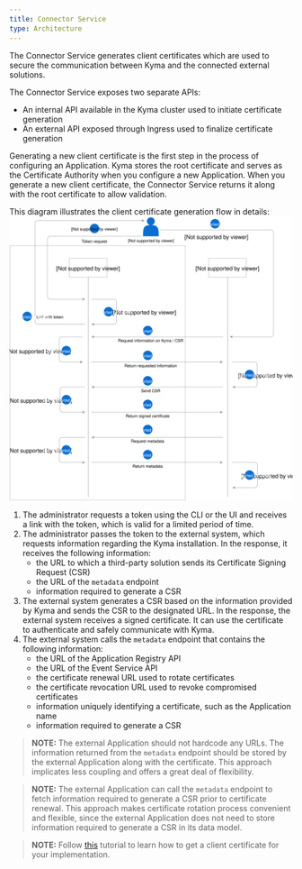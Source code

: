 ```yaml
---
title: Connector Service
type: Architecture
---
```


The Connector Service generates client certificates which are used to secure the communication between Kyma and the connected external solutions.

The Connector Service exposes two separate APIs:

- An internal API available in the Kyma cluster used to initiate certificate generation
- An external API exposed through Ingress used to finalize certificate generation

Generating a new client certificate is the first step in the process of configuring an Application. Kyma stores the root certificate and serves as the Certificate Authority when you configure a new Application. When you generate a new client certificate, the Connector Service returns it along with the root certificate to allow validation.  

This diagram illustrates the client certificate generation flow in details:
![Client certificate generation operation flow](./assets/002-automatic-configuration.svg)

1. The administrator requests a token using the CLI or the UI and receives a link with the token, which is valid for a limited period of time.
2. The administrator passes the token to the external system, which requests information regarding the Kyma installation. In the response, it receives the following information:
    - the URL to which a third-party solution sends its Certificate Signing Request (CSR)
    - the URL of the `metadata` endpoint
    - information required to generate a CSR
3. The external system generates a CSR based on the information provided by Kyma and sends the CSR to the designated URL. In the response, the external system receives a signed certificate. It can use the certificate to authenticate and safely communicate with Kyma.
4. The external system calls the `metadata` endpoint that contains the following information:
    - the URL of the Application Registry API
    - the URL of the Event Service API
    - the certificate renewal URL used to rotate certificates
    - the certificate revocation URL used to revoke compromised certificates
    - information uniquely identifying a certificate, such as the Application name
    - information required to generate a CSR  

>**NOTE:** The external Application should not hardcode any URLs. The information returned from the `metadata` endpoint should be stored by the external Application along with the certificate. This approach implicates less coupling and offers a great deal of flexibility.

>**NOTE:**  The external Application can call the `metadata` endpoint to fetch information required to generate a CSR prior to certificate renewal. This approach makes certificate rotation process convenient and flexible, since the external Application does not need to store information required to generate a CSR in its data model.

>**NOTE:** Follow [this](#tutorials-get-the-client-certificate) tutorial to learn how to get a client certificate for your implementation.
